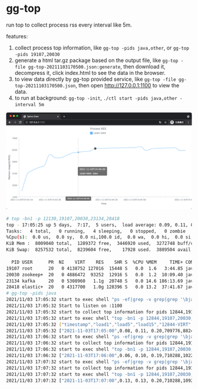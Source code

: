# gg-top

run top to collect process rss every interval like 5m.

features:

1. collect process top information, like `gg-top -pids java,other`, or `gg-top -pids 19107,20030`
2. generate a html tar.gz package based on the output file, like `gg-top -file gg-top-20211103170500.json:generate`,
   then download it, decompress it, click index.html to see the data in the browser.
3. to view data directly by gg-top provided service, like `gg-top -file gg-top-20211103170500.json`, then
   open http://127.0.0.1:1100 to view the data.
4. to run at background: `gg-top -init`, `./ctl start -pids java,other -interval 5m`

![img.png](_img/img.png)

```sh
# top -bn1 -p 12130,19107,20030,23134,28418
top - 17:05:25 up 5 days,  7:17,  5 users,  load average: 0.09, 0.11, 0.20
Tasks:   4 total,   0 running,   4 sleeping,   0 stopped,   0 zombie
%Cpu(s):  0.0 us,  0.0 sy,  0.0 ni,100.0 id,  0.0 wa,  0.0 hi,  0.0 si,  0.0 st
KiB Mem :  8009040 total,  1289372 free,  3446920 used,  3272748 buff/cache
KiB Swap:  8257532 total,  8239604 free,    17928 used.  3889504 avail Mem

  PID USER      PR  NI    VIRT    RES    SHR S  %CPU %MEM     TIME+ COMMAND
19107 root      20   0 4138752 127016  15448 S   0.0  1.6   3:44.85 java
20030 zookeep+  20   0 4886472  93252  12916 S   0.0  1.2  10:09.40 java
23134 kafka     20   0 5308960   1.1g  20748 S   0.0 14.6 186:13.69 java
28418 elastic+  20   0 4317700   1.0g 128396 S   0.0 13.2  37:41.67 java
# gg-top -pids java
2021/11/03 17:05:32 start to exec shell "ps -ef|grep -v grep|grep '\bjava\b'|awk '{print $2}'|xargs|sed 's/ /,/g'"
2021/11/03 17:05:32 Start to listen on :1100
2021/11/03 17:05:32 start to collect top information for pids 12844,19107,20030,23134,28418
2021/11/03 17:05:32 start to exec shell "top -bn1 -p 12844,19107,20030,23134,28418"
2021/11/03 17:05:32 ["timestamp","load1","load5","load15","12844-VIRT","12844-RES","12844-SHR","12844-%CPU","12844-%MEM","12844-COMMAND","19107-VIRT","19107-RES","19107-SHR","19107-%CPU","19107-%MEM","19107-COMMAND","20030-VIRT","20030-RES","20030-SHR","20030-%CPU","20030-%MEM","20030-COMMAND","23134-VIRT","23134-RES","23134-SHR","23134-%CPU","23134-%MEM","23134-COMMAND","28418-VIRT","28418-RES","28418-SHR","28418-%CPU","28418-%MEM","28418-COMMAND"]
2021/11/03 17:05:32 ["2021-11-03T17:05:00",0.08, 0.11, 0.20,709776,8824,4,0.0,0.1,"gg-top",4138752,127016,15448,0.0,1.6,"java",4886472,93252,12916,0.0,1.2,"java",5308960,1153433.6,20748,0.0,14.6,"java",4317700,1048576,128396,0.0,13.2,"java"]
2021/11/03 17:06:32 start to exec shell "ps -ef|grep -v grep|grep '\bjava\b'|awk '{print $2}'|xargs|sed 's/ /,/g'"
2021/11/03 17:06:32 start to collect top information for pids 12844,19107,20030,23134,28418
2021/11/03 17:06:32 start to exec shell "top -bn1 -p 12844,19107,20030,23134,28418"
2021/11/03 17:06:32 ["2021-11-03T17:06:00",0.06, 0.10, 0.19,710288,10220,4,0.0,0.1,"gg-top",4138752,127016,15448,0.0,1.6,"java",4886472,93252,12916,0.0,1.2,"java",5308960,1153433.6,20748,6.7,14.6,"java",4317700,1048576,128396,0.0,13.2,"java"]
2021/11/03 17:07:32 start to exec shell "ps -ef|grep -v grep|grep '\bjava\b'|awk '{print $2}'|xargs|sed 's/ /,/g'"
2021/11/03 17:07:32 start to collect top information for pids 12844,19107,20030,23134,28418
2021/11/03 17:07:32 start to exec shell "top -bn1 -p 12844,19107,20030,23134,28418"
2021/11/03 17:07:32 ["2021-11-03T17:07:00",0.13, 0.13, 0.20,710288,10924,4,0.0,0.1,"gg-top",4138752,127016,15448,0.0,1.6,"java",4886472,93252,12916,0.0,1.2,"java",5308960,1153433.6,20748,0.0,14.6,"java",4317700,1048576,128396,0.0,13.2,"java"]
```
